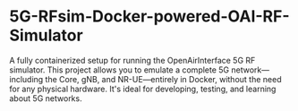 # 5G-RFsim-Docker-powered-OAI-RF-Simulator

A fully containerized setup for running the OpenAirInterface 5G RF simulator.
This project allows you to emulate a complete 5G network—including the Core, gNB, and NR-UE—entirely in Docker, without the need for any physical hardware.
It's ideal for developing, testing, and learning about 5G networks.

